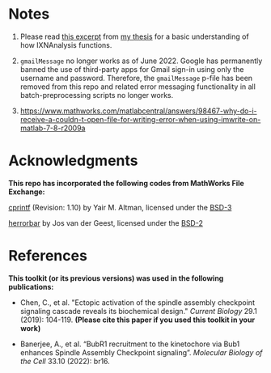 # Notes
1. Please read [this excerpt](https://github.com/CreLox/IXNAnalysis/blob/master/PipelineDiagram%2BBiasElimination.pdf) from [my thesis](https://deepblue.lib.umich.edu/handle/2027.42/174669) for a basic understanding of how IXNAnalysis functions.

2. ``gmailMessage`` no longer works as of June 2022. Google has permanently banned the use of third-party apps for Gmail sign-in using only the username and password. Therefore, the ``gmailMessage`` p-file has been removed from this repo and related error messaging functionality in all batch-preprocessing scripts no longer works.

3. https://www.mathworks.com/matlabcentral/answers/98467-why-do-i-receive-a-couldn-t-open-file-for-writing-error-when-using-imwrite-on-matlab-7-8-r2009a

# Acknowledgments
**This repo has incorporated the following codes from MathWorks File Exchange:**

[cprintf](https://www.mathworks.com/matlabcentral/fileexchange/24093-cprintf-display-formatted-colored-text-in-command-window) (Revision: 1.10) by Yair M. Altman, licensed under the [BSD-3](https://choosealicense.com/licenses/bsd-3-clause/)

[herrorbar](https://www.mathworks.com/matlabcentral/fileexchange/3963-herrorbar) by Jos van der Geest, licensed under the [BSD-2](https://choosealicense.com/licenses/bsd-2-clause/)

# References
**This toolkit (or its previous versions) was used in the following publications:**

- Chen, C., et al. "Ectopic activation of the spindle assembly checkpoint signaling cascade reveals its biochemical design." *Current Biology* 29.1 (2019): 104-119. **(Please cite this paper if you used this toolkit in your work)**

- Banerjee, A., et al. “BubR1 recruitment to the kinetochore via Bub1 enhances Spindle Assembly Checkpoint signaling”. *Molecular Biology of the Cell* 33.10 (2022): br16.
